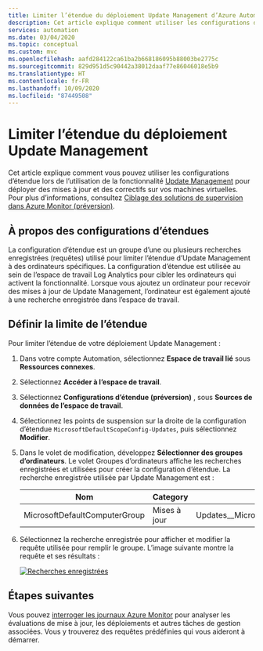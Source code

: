```yaml
---
title: Limiter l’étendue du déploiement Update Management d’Azure Automation
description: Cet article explique comment utiliser les configurations d’étendue pour limiter l’étendue d’un déploiement Update Management.
services: automation
ms.date: 03/04/2020
ms.topic: conceptual
ms.custom: mvc
ms.openlocfilehash: aafd284122ca61ba2b668186095b88003be2775c
ms.sourcegitcommit: 829d951d5c90442a38012daaf77e86046018e5b9
ms.translationtype: HT
ms.contentlocale: fr-FR
ms.lasthandoff: 10/09/2020
ms.locfileid: "87449508"
---
```

# <a name="limit-update-management-deployment-scope"></a>Limiter l’étendue du déploiement Update Management

Cet article explique comment vous pouvez utiliser les configurations d’étendue lors de l’utilisation de la fonctionnalité [Update Management](update-mgmt-overview.md) pour déployer des mises à jour et des correctifs sur vos machines virtuelles. Pour plus d’informations, consultez [Ciblage des solutions de supervision dans Azure Monitor (préversion)](../../azure-monitor/insights/solution-targeting.md).

## <a name="about-scope-configurations"></a>À propos des configurations d’étendues

La configuration d’étendue est un groupe d’une ou plusieurs recherches enregistrées (requêtes) utilisé pour limiter l’étendue d’Update Management à des ordinateurs spécifiques. La configuration d’étendue est utilisée au sein de l’espace de travail Log Analytics pour cibler les ordinateurs qui activent la fonctionnalité. Lorsque vous ajoutez un ordinateur pour recevoir des mises à jour de Update Management, l’ordinateur est également ajouté à une recherche enregistrée dans l’espace de travail.

## <a name="set-the-scope-limit"></a>Définir la limite de l’étendue

Pour limiter l’étendue de votre déploiement Update Management :

1. Dans votre compte Automation, sélectionnez **Espace de travail lié** sous **Ressources connexes**.

2. Sélectionnez **Accéder à l’espace de travail**.

3. Sélectionnez **Configurations d’étendue (préversion)** , sous **Sources de données de l’espace de travail**.

4. Sélectionnez les points de suspension sur la droite de la configuration d’étendue `MicrosoftDefaultScopeConfig-Updates`, puis sélectionnez **Modifier**.

5. Dans le volet de modification, développez **Sélectionner des groupes d’ordinateurs**. Le volet Groupes d’ordinateurs affiche les recherches enregistrées et utilisées pour créer la configuration d’étendue. La recherche enregistrée utilisée par Update Management est :

    |Nom     |Category  |Alias  |
    |---------|---------|---------|
    |MicrosoftDefaultComputerGroup     | Mises à jour        | Updates__MicrosoftDefaultComputerGroup         |

6. Sélectionnez la recherche enregistrée pour afficher et modifier la requête utilisée pour remplir le groupe. L’image suivante montre la requête et ses résultats :

    [ ![Recherches enregistrées](./media/update-mgmt-scope-configuration/logsearch.png)](./media/update-mgmt-scope-configuration/logsearch-expanded.png#lightbox)

## <a name="next-steps"></a>Étapes suivantes

Vous pouvez [interroger les journaux Azure Monitor](update-mgmt-query-logs.md) pour analyser les évaluations de mise à jour, les déploiements et autres tâches de gestion associées. Vous y trouverez des requêtes prédéfinies qui vous aideront à démarrer.
